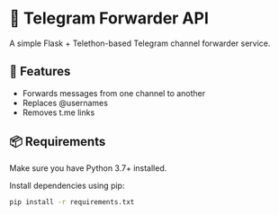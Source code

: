 # 📢 Telegram Forwarder API

A simple Flask + Telethon-based Telegram channel forwarder service.

## 🚀 Features
- Forwards messages from one channel to another
- Replaces @usernames
- Removes t.me links

## 📦 Requirements

Make sure you have Python 3.7+ installed.

Install dependencies using pip:

```bash
pip install -r requirements.txt

